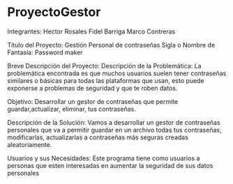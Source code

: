# ProyectoGestor
Integrantes:
Hector Rosales
Fidel Barriga
Marco Contreras

Título del Proyecto:
Gestión Personal de contraseñas
Sigla o Nombre de Fantasía:
Password maker


Breve Descripción del Proyecto:
Descripción de la Problemática:
La problemática encontrada es que muchos usuarios suelen tener contraseñas similares o
básicas para todas las plataformas que usan, esto puede exponerse a problemas de
seguridad y que te roben datos.

Objetivo:
Desarrollar un gestor de contraseñas que permite guardar,actualizar, eliminar, tus
contraseñas.

Descripción de la Solución:
Vamos a desarrollar un gestor de contraseñas personales que va a permitir guardar en un
archivo todas tus contraseñas, modificarlas, actualizarlas a contraseñas más seguras
creadas aleatoriamente.

Usuarios y sus Necesidades:
Este programa tiene como usuarios a personas que esten interesadas en aumentar la
seguridad de sus datos personales

